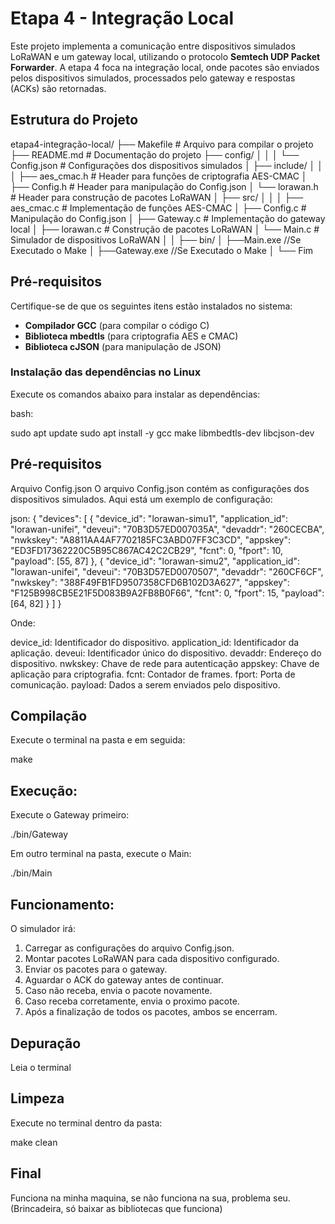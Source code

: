 # Etapa 4 - Integração Local

Este projeto implementa a comunicação entre dispositivos simulados LoRaWAN e um gateway local, utilizando o protocolo **Semtech UDP Packet Forwarder**. A etapa 4 foca na integração local, onde pacotes são enviados pelos dispositivos simulados, processados pelo gateway e respostas (ACKs) são retornadas.

## Estrutura do Projeto

etapa4-integração-local/ 
├── Makefile # Arquivo para compilar o projeto 
├── README.md # Documentação do projeto 
├── config/
│   │
│   └── Config.json # Configurações dos dispositivos simulados 
│
├── include/ 
│   │
│   ├── aes_cmac.h # Header para funções de criptografia AES-CMAC 
│   ├── Config.h # Header para manipulação do Config.json 
│   └── lorawan.h # Header para construção de pacotes LoRaWAN 
│
├── src/ 
│   │
│   ├── aes_cmac.c # Implementação de funções AES-CMAC 
│   ├── Config.c # Manipulação do Config.json 
│   ├── Gateway.c # Implementação do gateway local 
│   ├── lorawan.c # Construção de pacotes LoRaWAN 
│   └── Main.c # Simulador de dispositivos LoRaWAN
│
│
├── bin/
│   ├──Main.exe //Se Executado o Make
│   ├──Gateway.exe //Se Executado o Make
│
└── Fim

## Pré-requisitos

Certifique-se de que os seguintes itens estão instalados no sistema:

- **Compilador GCC** (para compilar o código C)
- **Biblioteca mbedtls** (para criptografia AES e CMAC)
- **Biblioteca cJSON** (para manipulação de JSON)

### Instalação das dependências no Linux

Execute os comandos abaixo para instalar as dependências:

bash:

sudo apt update
sudo apt install -y gcc make libmbedtls-dev libcjson-dev

## Pré-requisitos

Arquivo Config.json
O arquivo Config.json contém as configurações dos dispositivos simulados. Aqui está um exemplo de configuração:

json:
{
    "devices": [
        {
            "device_id": "lorawan-simu1",
            "application_id": "lorawan-unifei",
            "deveui": "70B3D57ED007035A",
            "devaddr": "260CECBA",
            "nwkskey": "A8811AA4AF7702185FC3ABD07FF3C3CD",
            "appskey": "ED3FD17362220C5B95C867AC42C2CB29",
            "fcnt": 0,
            "fport": 10,
            "payload": [55, 87]
        },
        {
            "device_id": "lorawan-simu2",
            "application_id": "lorawan-unifei",
            "deveui": "70B3D57ED0070507",
            "devaddr": "260CF6CF",
            "nwkskey": "388F49FB1FD9507358CFD6B102D3A627",
            "appskey": "F125B998CB5E21F5D083B9A2FB8B0F66",
            "fcnt": 0,
            "fport": 15,
            "payload": [64, 82]
        }
    ]
}

Onde:

device_id: Identificador do dispositivo.
application_id: Identificador da aplicação.
deveui: Identificador único do dispositivo.
devaddr: Endereço do dispositivo.
nwkskey: Chave de rede para autenticação
appskey: Chave de aplicação para criptografia.
fcnt: Contador de frames.
fport: Porta de comunicação.
payload: Dados a serem enviados pelo dispositivo.

## Compilação

Execute o terminal na pasta e em seguida: 

make

## Execução:

Execute o Gateway primeiro: 

./bin/Gateway

Em outro terminal na pasta, execute o Main:

./bin/Main

## Funcionamento: 

O simulador irá:

1. Carregar as configurações do arquivo Config.json.
2. Montar pacotes LoRaWAN para cada dispositivo configurado.
3. Enviar os pacotes para o gateway.
4. Aguardar o ACK do gateway antes de continuar.
5. Caso não receba, envia o pacote novamente.
6. Caso receba corretamente, envia o proximo pacote.
7. Após a finalização de todos os pacotes, ambos se encerram.

## Depuração

Leia o terminal

## Limpeza

Execute no terminal dentro da pasta: 

make clean

## Final

Funciona na minha maquina, se não funciona na sua, problema seu. (Brincadeira, só baixar as bibliotecas que funciona)

